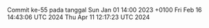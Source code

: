 Commit ke-55 pada tanggal Sun Jan 01 14:00 2023 +0100
Fri Feb 16 14:43:06 UTC 2024
Thu Apr 11 12:17:23 UTC 2024
